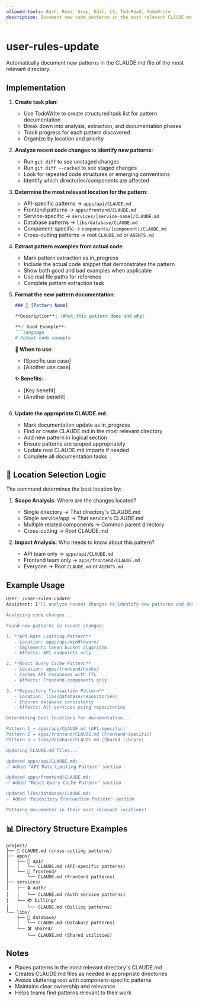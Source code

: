 ```yaml
---
allowed-tools: Bash, Read, Grep, Edit, LS, TodoRead, TodoWrite
description: Document new code patterns in the most relevant CLAUDE.md file
---
```


# user-rules-update

Automatically document new patterns in the CLAUDE.md file of the most relevant directory.

## Implementation

1. **Create task plan**:
   - Use TodoWrite to create structured task list for pattern documentation
   - Break down into analysis, extraction, and documentation phases
   - Track progress for each pattern discovered
   - Organize by location and priority

2. **Analyze recent code changes to identify new patterns**:
   - Run `git diff` to see unstaged changes
   - Run `git diff --cached` to see staged changes
   - Look for repeated code structures or emerging conventions
   - Identify which directories/components are affected

3. **Determine the most relevant location for the pattern**:
   - API-specific patterns → `apps/api/CLAUDE.md`
   - Frontend patterns → `apps/frontend/CLAUDE.md`
   - Service-specific → `services/[service-name]/CLAUDE.md`
   - Database patterns → `libs/database/CLAUDE.md`
   - Component-specific → `components/[component]/CLAUDE.md`
   - Cross-cutting patterns → root `CLAUDE.md` or `AGENTS.md`

4. **Extract pattern examples from actual code**:
   - Mark pattern extraction as in_progress
   - Include the actual code snippet that demonstrates the pattern
   - Show both good and bad examples when applicable
   - Use real file paths for reference
   - Complete pattern extraction task

5. **Format the new pattern documentation**:
   ```markdown
   ### 📝 [Pattern Name]

   **Description**: [What this pattern does and why]

   **✅ Good Example**:
   ```language
   # Actual code example
   ```

   **🎯 When to use**:
   - [Specific use case]
   - [Another use case]

   **✨ Benefits**:
   - [Key benefit]
   - [Another benefit]
   ```

6. **Update the appropriate CLAUDE.md**:
   - Mark documentation update as in_progress
   - Find or create CLAUDE.md in the most relevant directory
   - Add new pattern in logical section
   - Ensure patterns are scoped appropriately
   - Update root CLAUDE.md imports if needed
   - Complete all documentation tasks

## 📍 Location Selection Logic

The command determines the best location by:
1. **Scope Analysis**: Where are the changes located?
   - Single directory → That directory's CLAUDE.md
   - Single service/app → That service's CLAUDE.md
   - Multiple related components → Common parent directory
   - Cross-cutting → Root CLAUDE.md

2. **Impact Analysis**: Who needs to know about this pattern?
   - API team only → `apps/api/CLAUDE.md`
   - Frontend team only → `apps/frontend/CLAUDE.md`
   - Everyone → Root `CLAUDE.md` or `AGENTS.md`

## Example Usage

```sh
User: /user-rules-update
Assistant: I'll analyze recent changes to identify new patterns and document them in the appropriate location.

Analyzing code changes...

Found new patterns in recent changes:

1. **API Rate Limiting Pattern**
   - Location: apps/api/middleware/
   - Implements token bucket algorithm
   - Affects: API endpoints only

2. **React Query Cache Pattern**
   - Location: apps/frontend/hooks/
   - Caches API responses with TTL
   - Affects: Frontend components only

3. **Repository Transaction Pattern**
   - Location: libs/database/repositories/
   - Ensures database consistency
   - Affects: All services using repositories

Determining best locations for documentation...

Pattern 1 → apps/api/CLAUDE.md (API-specific)
Pattern 2 → apps/frontend/CLAUDE.md (Frontend-specific)
Pattern 3 → libs/database/CLAUDE.md (Shared library)

Updating CLAUDE.md files...

Updated apps/api/CLAUDE.md:
✅ Added "API Rate Limiting Pattern" section

Updated apps/frontend/CLAUDE.md:
✅ Added "React Query Cache Pattern" section

Updated libs/database/CLAUDE.md:
✅ Added "Repository Transaction Pattern" section

Patterns documented in their most relevant locations!
```

## 📊 Directory Structure Examples

```
project/
├── 🤖 CLAUDE.md (cross-cutting patterns)
├── apps/
│   ├── 📡 api/
│   │   └── CLAUDE.md (API-specific patterns)
│   └── 📱 frontend/
│       └── CLAUDE.md (Frontend patterns)
├── services/
│   ├── 🔒 auth/
│   │   └── CLAUDE.md (Auth service patterns)
│   └── 💳 billing/
│       └── CLAUDE.md (Billing patterns)
└── libs/
    ├── 💾 database/
    │   └── CLAUDE.md (Database patterns)
    └── 🛠️ shared/
        └── CLAUDE.md (Shared utilities)
```

## Notes

- Places patterns in the most relevant directory's CLAUDE.md
- Creates CLAUDE.md files as needed in appropriate directories
- Avoids cluttering root with component-specific patterns
- Maintains clear ownership and relevance
- Helps teams find patterns relevant to their work